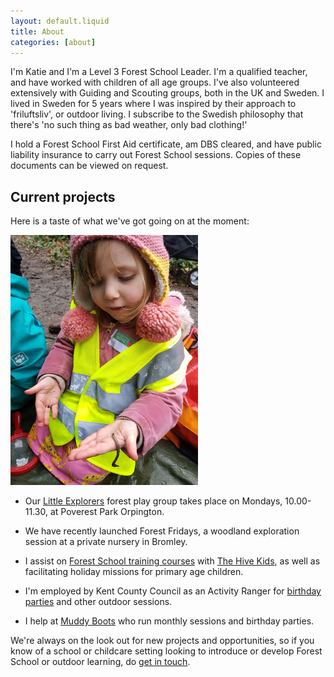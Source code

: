 ```yaml
---
layout: default.liquid
title: About
categories: [about]
---
```


I'm Katie and I'm a Level 3 Forest School Leader. I'm a
qualified teacher, and have worked with children of all age
groups. I've also volunteered extensively with Guiding and Scouting
groups, both in the UK and Sweden. I lived in Sweden for 5 years where
I was inspired by their approach to 'friluftsliv', or outdoor
living. I subscribe to the Swedish philosophy that there's 'no such
thing as bad weather, only bad clothing!'

I hold a Forest School First Aid certificate, am DBS cleared, and have
public liability insurance to carry out Forest School sessions. Copies
of these documents can be viewed on request.

## Current projects

Here is a taste of what we've got going on at the moment:

![child holding a worm](images/worm.jpg)

* Our [Little Explorers](little-explorers.html) forest play group takes place on Mondays, 10.00-11.30, at Poverest Park Orpington.

* We have recently launched Forest Fridays, a woodland exploration session at a private nursery in Bromley.

* I assist on [Forest School training courses](https://thehive-kids.com/pages/forest-school-training) with [The Hive Kids](https://thehive-kids.com/pages/concept-and-curriculum), as well as facilitating holiday missions for primary age children.

* I'm employed by Kent County Council as an Activity Ranger for [birthday parties](https://www.kent.gov.uk/leisure-and-community/kent-country-parks/birthday-parties) and other outdoor sessions.

* I help at [Muddy Boots](https://www.facebook.com/muddybootsfs/) who run monthly sessions and birthday parties. 

We're always on the look out for new projects and opportunities, so if you know of a school or childcare setting looking to introduce or develop Forest School or outdoor learning, do [get in touch](mailto:wildberrywoodlearning@gmail.com). 


